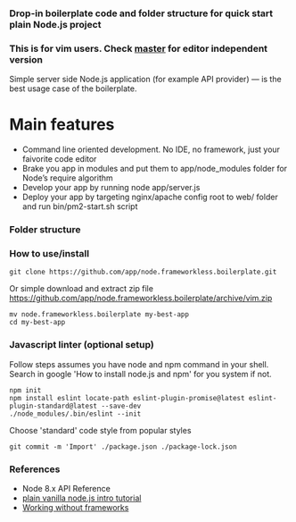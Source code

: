 ### Drop-in boilerplate code and folder structure for quick start plain Node.js project
### This is for vim users. Check [master](https://github.com/app/node.frameworkless.boilerplate) for editor independent version
Simple server side Node.js application (for example API provider) — is the best usage case of the boilerplate.  

# Main features
- Command line oriented development. No IDE, no framework, just your faivorite code editor  
- Brake you app in modules and put them to app/node_modules folder for Node’s require algorithm  
- Develop your app by running node app/server.js  
- Deploy your app by targeting nginx/apache config root to web/ folder and run bin/pm2-start.sh script  

### Folder structure

### How to use/install
```
git clone https://github.com/app/node.frameworkless.boilerplate.git
```
Or simple download and extract zip file https://github.com/app/node.frameworkless.boilerplate/archive/vim.zip  
```
mv node.frameworkless.boilerplate my-best-app
cd my-best-app
```
### Javascript linter (optional setup)
Follow steps assumes you have node and npm command in your shell. Search in google 'How to install node.js and npm' for you system if not.   
```
npm init
npm install eslint locate-path eslint-plugin-promise@latest eslint-plugin-standard@latest --save-dev
./node_modules/.bin/eslint --init
```
Choose 'standard' code style from popular styles  
```
git commit -m 'Import' ./package.json ./package-lock.json
```

### References
- Node 8.x API Reference
- [plain vanilla node.js intro tutorial](https://gist.github.com/shimondoodkin/6213581)
- [Working without frameworks](https://medium.com/node-js-javascript/working-without-frameworks-part-1-b948f281f782)
